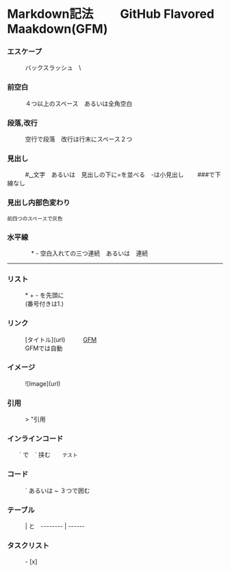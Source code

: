 # Markdown記法　　 GitHub Flavored Maakdown(GFM)
### エスケープ
　　　バックスラッシュ　\  
### 前空白
　　　４つ以上のスペース　あるいは全角空白
### 段落,改行
　　　空行で段落　改行は行末にスペース２つ 
### 見出し　
　　　#␣文字　あるいは　見出しの下に=を並べる　-は小見出し　　 ###で下線なし
### 見出し内部色変わり
    前四つのスペースで灰色
### 水平線
　　　　\* \-   空白入れての三つ連続　あるいは　連続

-------------------------
    
   
### リスト
　　　* + - を先頭に  
　　　(番号付きは1.)
   
### リンク
　　　\[タイトル](url)　　　[GFM](https://guides.github.com/features/mastering-markdown/)  
　　　GFMでは自動
   
### イメージ
　　　\!\[Image](url)
### 引用
　　　> "引用
### インラインコード
　　\` で　\` 挟む　　`テスト`
### コード
　　　\` あるいは \~ ３つで囲む
### テーブル
　　　\| と　-------- | ------
### タスクリスト
　　　\- \[x]
